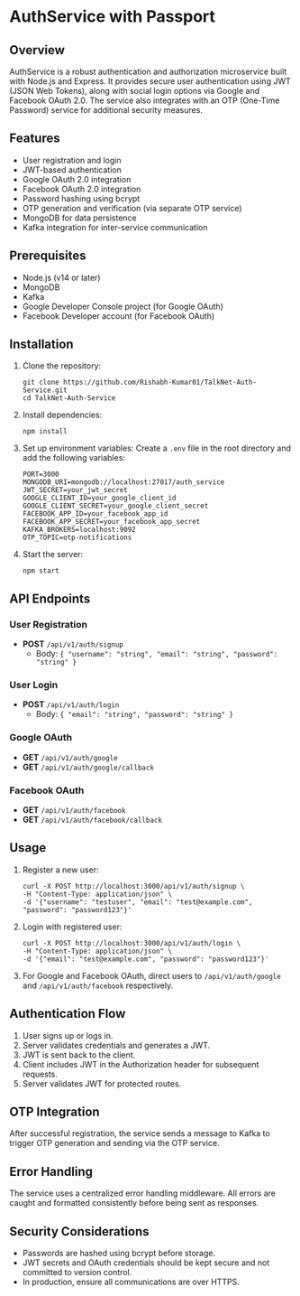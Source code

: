 # AuthService with Passport

## Overview

AuthService is a robust authentication and authorization microservice built with Node.js and Express. It provides secure user authentication using JWT (JSON Web Tokens), along with social login options via Google and Facebook OAuth 2.0. The service also integrates with an OTP (One-Time Password) service for additional security measures.

## Features

- User registration and login
- JWT-based authentication
- Google OAuth 2.0 integration
- Facebook OAuth 2.0 integration
- Password hashing using bcrypt
- OTP generation and verification (via separate OTP service)
- MongoDB for data persistence
- Kafka integration for inter-service communication

## Prerequisites

- Node.js (v14 or later)
- MongoDB
- Kafka
- Google Developer Console project (for Google OAuth)
- Facebook Developer account (for Facebook OAuth)

## Installation

1. Clone the repository:

   ```
   git clone https://github.com/Rishabh-Kumar01/TalkNet-Auth-Service.git
   cd TalkNet-Auth-Service
   ```

2. Install dependencies:

   ```
   npm install
   ```

3. Set up environment variables:
   Create a `.env` file in the root directory and add the following variables:

   ```
   PORT=3000
   MONGODB_URI=mongodb://localhost:27017/auth_service
   JWT_SECRET=your_jwt_secret
   GOOGLE_CLIENT_ID=your_google_client_id
   GOOGLE_CLIENT_SECRET=your_google_client_secret
   FACEBOOK_APP_ID=your_facebook_app_id
   FACEBOOK_APP_SECRET=your_facebook_app_secret
   KAFKA_BROKERS=localhost:9092
   OTP_TOPIC=otp-notifications
   ```

4. Start the server:
   ```
   npm start
   ```

## API Endpoints

### User Registration

- **POST** `/api/v1/auth/signup`
  - Body: `{ "username": "string", "email": "string", "password": "string" }`

### User Login

- **POST** `/api/v1/auth/login`
  - Body: `{ "email": "string", "password": "string" }`

### Google OAuth

- **GET** `/api/v1/auth/google`
- **GET** `/api/v1/auth/google/callback`

### Facebook OAuth

- **GET** `/api/v1/auth/facebook`
- **GET** `/api/v1/auth/facebook/callback`

## Usage

1. Register a new user:

   ```
   curl -X POST http://localhost:3000/api/v1/auth/signup \
   -H "Content-Type: application/json" \
   -d '{"username": "testuser", "email": "test@example.com", "password": "password123"}'
   ```

2. Login with registered user:

   ```
   curl -X POST http://localhost:3000/api/v1/auth/login \
   -H "Content-Type: application/json" \
   -d '{"email": "test@example.com", "password": "password123"}'
   ```

3. For Google and Facebook OAuth, direct users to `/api/v1/auth/google` and `/api/v1/auth/facebook` respectively.

## Authentication Flow

1. User signs up or logs in.
2. Server validates credentials and generates a JWT.
3. JWT is sent back to the client.
4. Client includes JWT in the Authorization header for subsequent requests.
5. Server validates JWT for protected routes.

## OTP Integration

After successful registration, the service sends a message to Kafka to trigger OTP generation and sending via the OTP service.

## Error Handling

The service uses a centralized error handling middleware. All errors are caught and formatted consistently before being sent as responses.

## Security Considerations

- Passwords are hashed using bcrypt before storage.
- JWT secrets and OAuth credentials should be kept secure and not committed to version control.
- In production, ensure all communications are over HTTPS.


